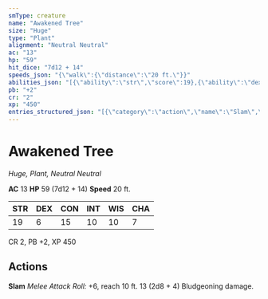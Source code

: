 ```yaml
---
smType: creature
name: "Awakened Tree"
size: "Huge"
type: "Plant"
alignment: "Neutral Neutral"
ac: "13"
hp: "59"
hit_dice: "7d12 + 14"
speeds_json: "{\"walk\":{\"distance\":\"20 ft.\"}}"
abilities_json: "[{\"ability\":\"str\",\"score\":19},{\"ability\":\"dex\",\"score\":6},{\"ability\":\"con\",\"score\":15},{\"ability\":\"int\",\"score\":10},{\"ability\":\"wis\",\"score\":10},{\"ability\":\"cha\",\"score\":7}]"
pb: "+2"
cr: "2"
xp: "450"
entries_structured_json: "[{\"category\":\"action\",\"name\":\"Slam\",\"text\":\"*Melee Attack Roll:* +6, reach 10 ft. 13 (2d8 + 4) Bludgeoning damage.\"}]"
---
```


# Awakened Tree
*Huge, Plant, Neutral Neutral*

**AC** 13
**HP** 59 (7d12 + 14)
**Speed** 20 ft.

| STR | DEX | CON | INT | WIS | CHA |
| --- | --- | --- | --- | --- | --- |
| 19 | 6 | 15 | 10 | 10 | 7 |

CR 2, PB +2, XP 450

## Actions

**Slam**
*Melee Attack Roll:* +6, reach 10 ft. 13 (2d8 + 4) Bludgeoning damage.
